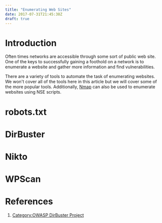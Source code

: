 ```yaml
---
title: "Enumerating Web Sites"
date: 2017-07-31T21:45:38Z
draft: true
---
```


# Introduction
Often times networks are accessible through some sort of public web site. One of the keys to successfully gaining a foothold on a network is to enumerate a website and gather more information and find vulnerabilities.

There are a variety of tools to automate the task of enumerating websites. We won't cover all of the tools here in this article but we will cover some of the more popular tools. Additionally, [Nmap](http://learn.greyhatctf.com/attack/nmap/) can also be used to enumerate websites using NSE scripts. 

# robots.txt

# DirBuster

# Nikto

# WPScan

# References
1. [Category:OWASP DirBuster Project](https://www.owasp.org/index.php/Category:OWASP_DirBuster_Project)
